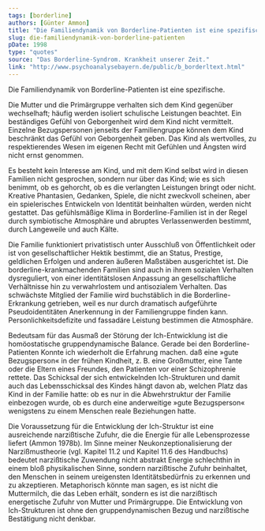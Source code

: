 ```yaml
---
tags: [borderline]
authors: [Günter Ammon]
title: "Die Familiendynamik von Borderline-Patienten ist eine spezifische."
slug: die-familiendynamik-von-borderline-patienten
pDate: 1998
type: "quotes"
source: "Das Borderline-Syndrom. Krankheit unserer Zeit."
link: "http://www.psychoanalysebayern.de/public/b_borderltext.html"
---
```


Die Familiendynamik von Borderline-Patienten ist eine spezifische.

Die Mutter und die Primärgruppe verhalten sich dem Kind gegenüber wechselhaft; häufig werden isoliert schulische Leistungen beachtet. Ein beständiges Gefühl von Geborgenheit wird dem Kind nicht vermittelt. Einzelne Bezugspersonen jenseits der Familiengruppe können dem Kind beschränkt das Gefühl von Geborgenheit geben. Das Kind als wertvolles, zu respektierendes Wesen im eigenen Recht mit Gefühlen und Ängsten wird nicht ernst genommen.

Es besteht kein Interesse am Kind, und mit dem Kind selbst wird in diesen Familien nicht gesprochen, sondern nur über das Kind; wie es sich benimmt, ob es gehorcht, ob es die verlangten Leistungen bringt oder nicht. Kreative Phantasien, Gedanken, Spiele, die nicht zweckvoll scheinen, aber ein spielerisches Entwickeln von Identität beinhalten würden, werden nicht gestattet. Das gefühlsmäßige Klima in Borderline-Familien ist in der Regel durch symbiotische Atmosphäre und abruptes Verlassenwerden bestimmt, durch Langeweile und auch Kälte.

Die Familie funktioniert privatistisch unter Ausschluß von Öffentlichkeit oder ist von gesellschaftlicher Hektik bestimmt, die an Status, Prestige, geldlichen Erfolgen und anderen äußeren Maßstäben ausgerichtet ist. Die borderline-krankmachenden Familien sind auch in ihrem sozialen Verhalten dysreguliert, von einer identitätslosen Anpassung an gesellschaftliche Verhältnisse hin zu verwahrlostem und antisozialem Verhalten. Das schwächste Mitglied der Familie wird buchstäblich in die Borderline-Erkrankung getrieben, weil es nur durch dramatisch aufgeführte Pseudoidentitäten Anerkennung in der Familiengruppe finden kann. Personlichkeitsdefizite und fassadäre Leistung bestimmen die Atmosphäre.

Bedeutsam für das Ausmaß der Störung der Ich-Entwicklung ist die homöostatische gruppendynamische Balance. Gerade bei den Borderline-Patienten Konnte ich wiederholt die Erfahrung machen. daß eine »gute Bezugsperson« in der frühen Kindheit, z. B. eine Großmutter, eine Tante oder die Eltern eines Freundes, den Patienten vor einer Schizophrenie rettete. Das Schicksal der sich entwickelnden Ich-Strukturen und damit auch das Lebensschicksal des Kindes hängt davon ab, welchen Platz das Kind in der Familie hatte: ob es nur in die Abwehrstruktur der Familie einbezogen wurde, ob es durch eine anderweitige »gute Bezugsperson« wenigstens zu einem Menschen reale Beziehungen hatte.

Die Voraussetzung für die Entwicklung der Ich-Struktur ist eine ausreichende narzißtische Zufuhr, die die Energie für alle Lebensprozesse liefert (Ammon 1978b). Im Sinne meiner Neukonzeptionalisierung der Narzißmustheorie (vgl. Kapitel 11.2 und Kapitel 11.6 des Handbuchs) bedeutet narzißtische Zuwendung nicht abstrakt Energie schlechthin in einem bloß physikalischen Sinne, sondern narzißtische Zufuhr beinhaltet, den Menschen in seinem ureigensten Identitätsbedürfnis zu erkennen und zu akzeptieren. Metaphorisch könnte man sagen, es ist nicht die Muttermilch, die das Leben erhält, sondern es ist die narzißtisch energetische Zufuhr von Mutter und Primärgruppe. Die Entwicklung von Ich-Strukturen ist ohne den gruppendynamischen Bezug und narzißtische Bestätigung nicht denkbar.